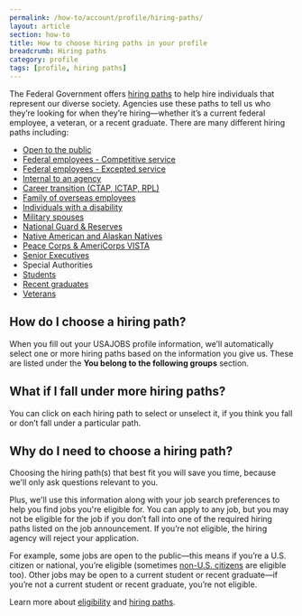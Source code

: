 ```yaml
---
permalink: /how-to/account/profile/hiring-paths/
layout: article
section: how-to
title: How to choose hiring paths in your profile
breadcrumb: Hiring paths
category: profile
tags: [profile, hiring paths]
---
```


The Federal Government offers [hiring paths](../../../../working-in-government/unique-hiring-paths/) to help hire individuals that represent our diverse society. Agencies use these paths to tell us who they’re looking for when they’re hiring—whether it’s a current federal employee, a veteran, or a recent graduate.  There are many different hiring paths including:

* [Open to the public](../../../../working-in-government/unique-hiring-paths/public/)
* [Federal employees - Competitive service](../../../../working-in-government/unique-hiring-paths/federal-employees/)
* [Federal employees - Excepted service](../../../../working-in-government/unique-hiring-paths/federal-employees/)
* [Internal to an agency](../../../../working-in-government/unique-hiring-paths/federal-employees/internal)
* [Career transition (CTAP, ICTAP, RPL)](../../../../working-in-government/unique-hiring-paths/federal-employees/ctap)
* [Family of overseas employees](../../../../working-in-government/unique-hiring-paths/family-of-overseas-employees/)
* [Individuals with a disability](../../../../working-in-government/unique-hiring-paths/individuals-with-disabilities/)
* [Military spouses](../../../../working-in-government/unique-hiring-paths/military-spouses/)
* [National Guard & Reserves](../../../../working-in-government/unique-hiring-paths/national-guard/)
* [Native American and Alaskan Natives](../../../../working-in-government/unique-hiring-paths/native-americans/)
* [Peace Corps & AmeriCorps VISTA](../../../../working-in-government/unique-hiring-paths/peace-corps/)
* [Senior Executives](../../../../working-in-government/unique-hiring-paths/senior-executives/)
* Special Authorities
* [Students](../../../../working-in-government/unique-hiring-paths/students/)
* [Recent graduates](../../../../working-in-government/unique-hiring-paths/students/)
* [Veterans](../../../../working-in-government/unique-hiring-paths/veterans/)

## How do I choose a hiring path?
When you fill out your USAJOBS profile information, we’ll automatically select one or more hiring paths based on the information you give us. These are listed under the **You belong to the following groups** section. 

## What if I fall under more hiring paths?
You can click on each hiring path to select or unselect it, if you think you fall or don’t fall under a particular path.

## Why do I need to choose a hiring path?
Choosing the hiring path(s) that best fit you will save you time, because we'll only ask questions relevant to you.

Plus, we'll use this information along with your job search preferences to help you find jobs you're eligible for. You can apply to any job, but you may not be eligible for the job if you don’t fall into one of the required hiring paths listed on the job announcement. If you’re not eligible, the hiring agency will reject your application.

For example, some jobs are open to the public—this means if you’re a U.S. citizen or national, you’re eligible (sometimes [non-U.S. citizens](../../../../working-in-government/non-citizens/) are eligible too). Other jobs may be open to a current student or recent graduate—if you’re not a current student or recent graduate, you’re not eligible.

Learn more about [eligibility](../../../../faq/application/eligibility/difference-from-qualifications/) and [hiring paths](../../../../working-in-government/unique-hiring-paths/).

